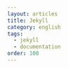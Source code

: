 ```yaml
---
layout: articles
title: Jekyll
category: english
tags:
  - jekyll
  - documentation
order: 100
---
```

